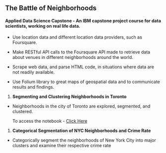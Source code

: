 The Battle of Neighborhoods
---------------------------

#### Applied Data Science Capstone - An IBM capstone project course for data scientists, working on real life data.

-   Use location data and different location data providers, such as Foursquare.

-   Make RESTful API calls to the Foursquare API made to retrieve data about
    venues in different neighborhoods around the world.

-   Scrape web data, and parse HTML code, in situations where data are not
    readily available.

-   Use Folium library to great maps of geospatial data and to communicate
    results and findings.

1.  **Segmenting and Clustering Neighborhoods in Toronto**

-   Neighborhoods in the city of Toronto are explored, segmented, and clustered.

    To access the notebook - [Click
    Here](https://nbviewer.jupyter.org/github/eklavyasaxena/The-Battle-of-Neighborhoods/blob/master/Segmenting-and-Clustering-Neighborhoods-in-Toronto/Segmenting-and-Clustering-Neighborhoods-in-Toronto.ipynb)

1.  **Categorical Segmentation of NYC Neighborhoods and Crime Rate**

-   Categorically segment the neighborhoods of New York City into major clusters
    and examine their respective crime rate
